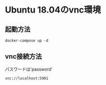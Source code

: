 # Ubuntu 18.04のvnc環境
## 起動方法

```
docker-compose up -d
```

## vnc接続方法
パスワードは'password'

```
vnc://localhost:5901
```
